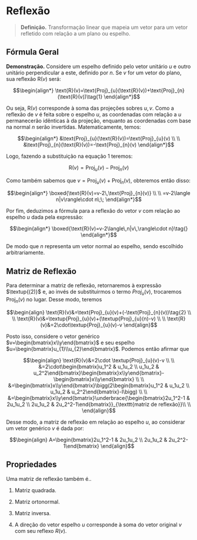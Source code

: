 # Reflexão

> **Definição.** Transformação linear que mapeia um vetor para um vetor refletido com relação a um plano ou espelho.

## Fórmula Geral

**Demonstração.** Considere um espelho definido pelo vetor unitário $u$ e outro unitário perpendicular a este, definido por $n$. Se $v$ for um vetor do plano, sua reflexão $\text{R}(v)$ será:

```math
\begin{align*}
\text{R}(v)=\text{Proj}_{u}(\text{R}(v))+\text{Proj}_{n}(\text{R}(v))\tag{1}
\end{align*}
```

Ou seja, $\text{R}(v)$ corresponde à soma das projeções sobres $u,v$. Como a reflexão de $v$ é feita sobre o espelho $u$, as coordenadas com relação a $u$ permanecerão idênticas à da projeção, enquanto as coordenadas com base na normal $n$ serão invertidas. Matematicamente, temos:

```math
\begin{align*}
&\text{Proj}_{u}(\text{R}(v))=\text{Proj}_{u}(v) \\ \\
&\text{Proj}_{n}(\text{R}(v))=-\text{Proj}_{n}(v)
\end{align*}
```

Logo, fazendo a substituição na equação $1$ teremos:

```math
\text{R}(v)=\text{Proj}_{u}(v)-\text{Proj}_{n}(v)\tag{2}
```

Como também sabemos que $v=\text{Proj}_{u}(v)+\text{Proj}_{n}(v)$, obteremos então disso:

```math
\begin{align*}
\boxed{\text{R}(v)=v-2\,\text{Proj}_{n}(v)} \\ \\
=v-2\langle n|v\rangle\cdot n\;\;
\end{align*}
```

Por fim, deduzimos a fórmula para a reflexão do vetor $v$ com relação ao espelho $u$ dada pela expressão:

```math
\begin{align*}
\boxed{\text{R}(v)=v-2\langle\,n|v\,\rangle\cdot n}\tag{}
\end{align*}
```

De modo que $n$ representa um vetor normal ao espelho, sendo escolhido arbitrariamente.

## Matriz de Reflexão

Para determinar a matriz de reflexão, retornaremos à expressão $\textup{(2)}$ e, ao invés de substituirmos o termo $Proj_{u}(v)$, trocaremos $\text{Proj}_{n}(v)$ no lugar. Desse modo, teremos

```math
\begin{align}
\text{R}(v)&=\text{Proj}_{u}(v)+(-\text{Proj}_{n}(v))\tag{2} \\ \\
\text{R}(v)&=\textup{Proj}_{u}(v)+(\textup{Proj}_{u}(n)-v) \\ \\
\text{R}(v)&=2\cdot\textup{Proj}_{u}(v)-v
\end{align}
```

Posto isso, considere o vetor genérico $v=\begin{bmatrix}x\\y\end{bmatrix}$ e seu espelho $u=\begin{bmatrix}u_{1}\\u_{2}\end{bmatrix}$. Podemos então afirmar que

```math
\begin{align}
\text{R}(v)&=2\cdot \textup{Proj}_{u}(v)-v \\ \\
&=2\cdot\begin{bmatrix}u_1^2 & u_1u_2 \\ u_1u_2 & u_2^2\end{bmatrix}\begin{bmatrix}x\\y\end{bmatrix}-\begin{bmatrix}x\\y\end{bmatrix} \\ \\
&=\begin{bmatrix}x\\y\end{bmatrix}\bigg(2\begin{bmatrix}u_1^2 & u_1u_2 \\ u_1u_2 & u_2^2\end{bmatrix}-I\bigg) \\ \\
&=\begin{bmatrix}x\\y\end{bmatrix}\underbrace{\begin{bmatrix}2u_1^2-1 & 2u_1u_2 \\ 2u_1u_2 & 2u_2^2-1\end{bmatrix}}_{\texttt{matriz de reflexão}}\\ \\
\end{align}
```

Desse modo, a matriz de reflexão em relação ao espelho $u$, ao considerar um vetor genérico $v$ é dada por:

```math
\begin{align}
A=\begin{bmatrix}2u_1^2-1 & 2u_1u_2 \\ 2u_1u_2 & 2u_2^2-1\end{bmatrix}
\end{align}
```

## Propriedades

Uma matriz de reflexão também é..

1. Matriz quadrada.
2. Matriz ortonormal.
3. Matriz inversa.

4. A direção do vetor espelho $u$ corresponde à soma do vetor original $v$ com seu reflexo $R(v)$.
